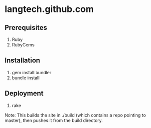 langtech.github.com
===================

Prerequisites
-------------

1. Ruby
2. RubyGems

Installation
------------

1. gem install bundler
2. bundle install

Deployment
----------

1. rake

Note: This builds the site in ./build (which contains a repo pointing to master), then pushes it from the build directory. 